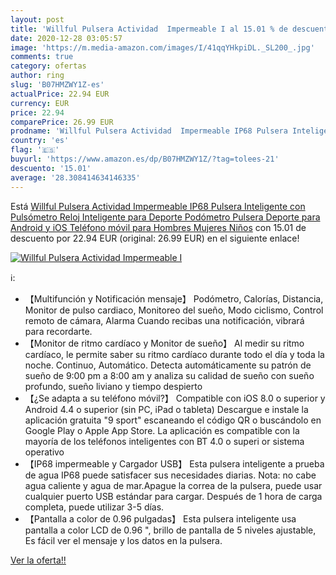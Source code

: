 ```yaml
---
layout: post
title: 'Willful Pulsera Actividad  Impermeable I al 15.01 % de descuento'
date: 2020-12-28 03:05:57
image: 'https://m.media-amazon.com/images/I/41qqYHkpiDL._SL200_.jpg'
comments: true
category: ofertas
author: ring
slug: 'B07HMZWY1Z-es'
actualPrice: 22.94 EUR
currency: EUR
price: 22.94
comparePrice: 26.99 EUR
prodname: 'Willful Pulsera Actividad  Impermeable IP68 Pulsera Inteligente con Pulsómetro  Reloj Inteligente para Deporte  Podómetro  Pulsera Deporte para Android y iOS Teléfono móvil para Hombres Mujeres Niños'
country: 'es'
flag: '🇪🇸'
buyurl: 'https://www.amazon.es/dp/B07HMZWY1Z/?tag=tolees-21'
descuento: '15.01'
average: '28.308414634146335'
---
```


Está [Willful Pulsera Actividad  Impermeable IP68 Pulsera Inteligente con Pulsómetro  Reloj Inteligente para Deporte  Podómetro  Pulsera Deporte para Android y iOS Teléfono móvil para Hombres Mujeres Niños](https://www.amazon.es/dp/B07HMZWY1Z/?tag=tolees-21) con 15.01 de descuento por 22.94 EUR (original: 26.99 EUR) en el siguiente enlace!

[![Willful Pulsera Actividad  Impermeable I](https://m.media-amazon.com/images/I/41qqYHkpiDL._SL200_.jpg)](https://www.amazon.es/dp/B07HMZWY1Z/?tag=tolees-21)

ℹ️:

- 【Multifunción y Notificación mensaje】 Podómetro, Calorías, Distancia, Monitor de pulso cardiaco, Monitoreo del sueño, Modo ciclismo, Control remoto de cámara, Alarma Cuando recibas una notificación, vibrará para recordarte.
- 【Monitor de ritmo cardíaco y Monitor de sueño】 Al medir su ritmo cardíaco, le permite saber su ritmo cardíaco durante todo el día y toda la noche. Continuo, Automático. Detecta automáticamente su patrón de sueño de 9:00 pm a 8:00 am y analiza su calidad de sueño con sueño profundo, sueño liviano y tiempo despierto
- 【¿Se adapta a su teléfono móvil?】 Compatible con iOS 8.0 o superior y Android 4.4 o superior (sin PC, iPad o tableta) Descargue e instale la aplicación gratuita "9 sport" escaneando el código QR o buscándolo en Google Play o Apple App Store. La aplicación es compatible con la mayoría de los teléfonos inteligentes con BT 4.0 o superi or sistema operativo
- 【IP68 impermeable y Cargador USB】 Esta pulsera inteligente a prueba de agua IP68 puede satisfacer sus necesidades diarias. Nota: no cabe agua caliente y agua de mar.Apague la correa de la pulsera, puede usar cualquier puerto USB estándar para cargar. Después de 1 hora de carga completa, puede utilizar 3-5 días.
- 【Pantalla a color de 0.96 pulgadas】 Esta pulsera inteligente usa pantalla a color LCD de 0.96 ", brillo de pantalla de 5 niveles ajustable, Es fácil ver el mensaje y los datos en la pulsera.

[Ver la oferta!!](https://www.amazon.es/dp/B07HMZWY1Z/?tag=tolees-21)
